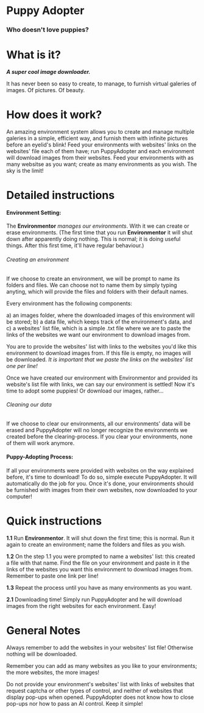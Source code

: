 
# Puppy Adopter

### Who doesn't love puppies?

#  What is it?

_**A super cool image downloader.**_

It has never been so easy to create, to manage, to furnish virtual galeries
of images. Of pictures. Of beauty.


# How does it work?

An amazing environment system allows you to create and manage multiple galeries
in a simple, efficient way, and furnish them with infinite pictures before an
eyelid's blink! Feed your environments with websites' links on the websites' file
each of them have; run PuppyAdopter and each environment will download images from
their websites. Feed your environments with as many websitse as you want; create as
many environments as you wish. The sky is the limit!

# Detailed instructions 

#### Environment Setting:

The **Environmentor** _manages our environments_. With it we can create or erase
environments. (The first time that you run **Environmentor** it will shut down after
apparently doing nothing. This is normal; it is doing useful things. After
this first time, it'll have regular behaviour.)

###### Creating an environment

If we choose to create an environment, we will be prompt to name its folders
and files. We can choose not to name them by simply typing anyting, which will
provide the files and folders with their default names.

Every environment has the following components:

a) an images folder, where the downloaded images of this environment will be stored;
b) a data file, which keeps track of the environment's data, and
c) a websites' list file, which is a simple .txt file where we are to paste the
links of the websites we want our environment to download images from.

You are to provide the websites' list with links to the websites you'd like
this environment to download images from. If this file is empty, no images will be
downloaded. _It is important that we paste the links on the websites' list one
per line!_

Once we have created our environment with Environmentor and provided its
website's list file with links, we can say our environment is settled! Now
it's time to adopt some puppies! Or download our images, rather...

###### Cleaning our data

If we choose to clear our environments, all our environments' data will be
erased and PuppyAdopter will no longer recognize the environments we created
before the clearing-process. If you clear your environments, none of them
will work anymore.

#### Puppy-Adopting Process:

If all your environments were provided with websites on the way explained before,
it's time to download! To do so, simple execute PuppyAdopter. It will automatically
do the job for you. Once it's done, your environments should be furnished with
images from their own websites, now downloaded to your computer!

# Quick instructions

**1.1** Run **Environmentor**. It will shut down the first time; this is normal.
Run it again to create an environment; name the folders and files as
you wish.

**1.2** On the step 1.1 you were prompted to name a websites' list: this created a file
with that name. Find the file on your environment and paste in it the
links of the websites you want this environment to download images from. Remember
to paste one link per line!

**1.3** Repeat the process until you have as many environments as you want.

**2.1** Downloading time! Simply run PuppyAdopter and he will download images from
the right websites for each environment. Easy!

# General Notes

Always remember to add the websites in your websites' list file! Otherwise nothing
will be downloaded.

Remember you can add as many websites as you like to your environments; the
more websites, the more images!

Do not provide your environment's websites' list with links of websites that
request captcha or other types of control, and neither of websites that display
pop-ups when opened. PuppyAdopter does not know how to close pop-ups nor how
to pass an AI control. Keep it simple!
